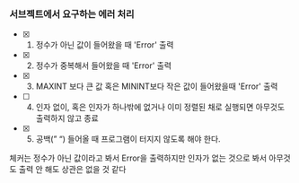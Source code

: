### 서브젝트에서 요구하는 에러 처리

- [x] 1. 정수가 아닌 값이 들어왔을 때 'Error' 출력

- [x] 2. 정수가 중복해서 들어왔을 때 'Error' 출력

- [x] 3. MAXINT 보다 큰 값 혹은 MININT보다 작은 값이 들어왔을때 'Error' 출력

- [ ] 4. 인자 없이, 혹은 인자가 하나밖에 없거나 이미 정렬된 채로 실행되면 아무것도 출력하지 않고 종료

- [x] 5. 공백(” “) 들어올 때 프로그램이 터지지 않도록 해야 한다.

체커는 정수가 아닌 값이라고 봐서 Error을 출력하지만 인자가 없는 것으로 봐서 아무것도 출력 안 해도 상관은 없을 것 같다
